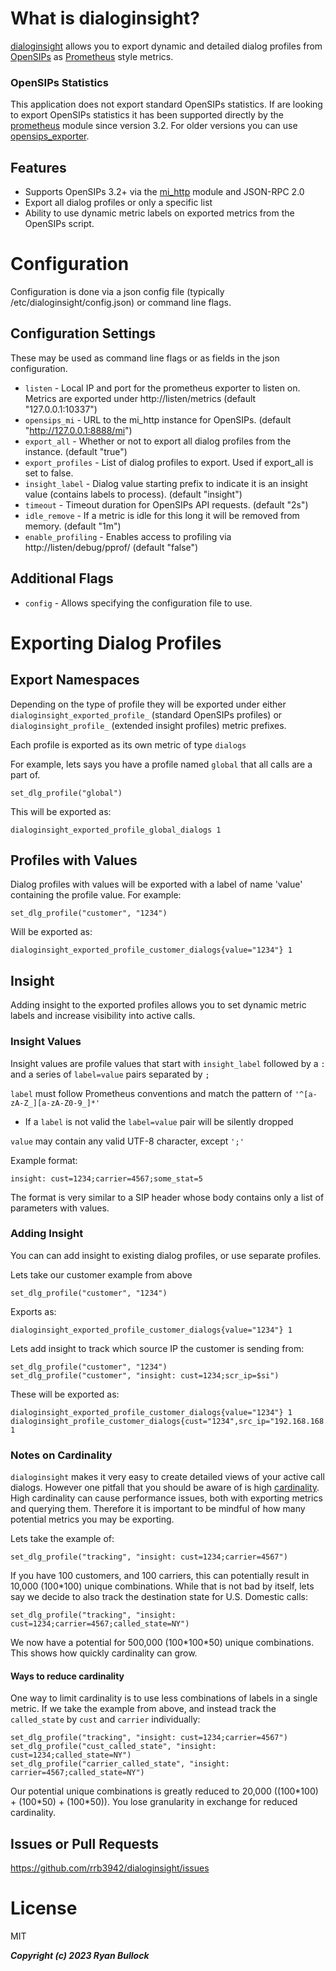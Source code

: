 # What is dialoginsight? #
[dialoginsight](https://github.com/rrb3942/dialoginsight) allows you to export dynamic and detailed dialog profiles from [OpenSIPs](https://opensips.org) as [Prometheus](https://prometheus.io/) style metrics.

### OpenSIPs Statistics ###
This application does not export standard OpenSIPs statistics. If are looking to export OpenSIPs statistics it has been supported directly by the [prometheus](https://opensips.org/docs/modules/3.2.x/prometheus.html) module since version 3.2. For older versions you can use [opensips_exporter](https://github.com/VoIPGRID/opensips_exporter).
## Features ##
* Supports OpenSIPs 3.2+ via the [mi_http](https://opensips.org/docs/modules/3.2.x/mi_http.html) module and JSON-RPC 2.0
* Export all dialog profiles or only a specific list
* Ability to use dynamic metric labels on exported metrics from the OpenSIPs script.

# Configuration #
Configuration is done via a json config file (typically /etc/dialoginsight/config.json) or command line flags.

## Configuration Settings ##
These may be used as command line flags or as fields in the json configuration.
* `listen` - Local IP and port for the prometheus exporter to listen on. Metrics are exported under http://listen/metrics (default "127.0.0.1:10337")
* `opensips_mi` - URL to the mi_http instance for OpenSIPs. (default "http://127.0.0.1:8888/mi")
* `export_all` - Whether or not to export all dialog profiles from the instance. (default "true")
* `export_profiles` - List of dialog profiles to export. Used if export_all is set to false.
* `insight_label` - Dialog value starting prefix to indicate it is an insight value (contains labels to process). (default "insight")
* `timeout` - Timeout duration for OpenSIPs API requests. (default "2s")
* `idle_remove` - If a metric is idle for this long it will be removed from memory. (default "1m")
* `enable_profiling` - Enables access to profiling via http://listen/debug/pprof/ (default "false")

## Additional Flags ##
* `config` - Allows specifying the configuration file to use.

# Exporting Dialog Profiles #
## Export Namespaces ##
Depending on the type of profile they will be exported under either `dialoginsight_exported_profile_` (standard OpenSIPs profiles) or `dialoginsight_profile_` (extended insight profiles) metric prefixes.

Each profile is exported as its own metric of type `dialogs`

For example, lets says you have a profile named `global` that all calls are a part of.

	set_dlg_profile("global")
This will be exported as:

	dialoginsight_exported_profile_global_dialogs 1

## Profiles with Values ##
Dialog profiles with values will be exported with a label of name 'value' containing the profile value. For example:

	set_dlg_profile("customer", "1234")
Will be exported as:

	dialoginsight_exported_profile_customer_dialogs{value="1234"} 1

## Insight ##
Adding insight to the exported profiles allows you to set dynamic metric labels and increase visibility into active calls.

### Insight Values ###
Insight values are profile values that start with `insight_label` followed by a `:` and a series of `label=value` pairs separated by `;`

`label` must follow Prometheus conventions and match the pattern of `'^[a-zA-Z_][a-zA-Z0-9_]*'`
* If a `label` is not valid the `label=value` pair will be silently dropped

`value` may contain any valid UTF-8 character, except `';'`

Example format:

	insight: cust=1234;carrier=4567;some_stat=5

The format is very similar to a SIP header whose body contains only a list of parameters with values.

### Adding Insight ###
You can can add insight to existing dialog profiles, or use separate profiles.

Lets take our customer example from above

	set_dlg_profile("customer", "1234")

Exports as:

	dialoginsight_exported_profile_customer_dialogs{value="1234"} 1

Lets add insight to track which source IP the customer is sending from:

	set_dlg_profile("customer", "1234")
	set_dlg_profile("customer", "insight: cust=1234;scr_ip=$si")
These will be exported as:

	dialoginsight_exported_profile_customer_dialogs{value="1234"} 1
	dialoginsight_profile_customer_dialogs{cust="1234",src_ip="192.168.168.1"} 1

### Notes on Cardinality ###
`dialoginsight` makes it very easy to create detailed views of your active call dialogs. However one pitfall that you should be aware of is high [cardinality](https://grafana.com/blog/2022/02/15/what-are-cardinality-spikes-and-why-do-they-matter/). High cardinality can cause performance issues, both with exporting metrics and querying them. Therefore it is important to be mindful of how many potential metrics you may be exporting.

Lets take the example of:

	set_dlg_profile("tracking", "insight: cust=1234;carrier=4567")
If you have 100 customers, and 100 carriers, this can potentially result in 10,000 (100\*100) unique combinations. While that is not bad by itself, lets say we decide to also track the destination state for U.S. Domestic calls:

	set_dlg_profile("tracking", "insight: cust=1234;carrier=4567;called_state=NY")
We now have a potential for 500,000 (100*100\*50) unique combinations. This shows how quickly cardinality can grow.

#### Ways to reduce cardinality ####
One way to limit cardinality is to use less combinations of labels in a single metric. If we take the example from above, and instead track the `called_state` by `cust` and `carrier` individually:

	set_dlg_profile("tracking", "insight: cust=1234;carrier=4567")
	set_dlg_profile("cust_called_state", "insight: cust=1234;called_state=NY")
	set_dlg_profile("carrier_called_state", "insight: carrier=4567;called_state=NY")
Our potential unique combinations is greatly reduced to 20,000 ((100\*100) + (100\*50) + (100\*50)). You lose granularity in exchange for reduced cardinality.

## Issues or Pull Requests ##
https://github.com/rrb3942/dialoginsight/issues

# License #
MIT

***Copyright (c) 2023 Ryan Bullock***